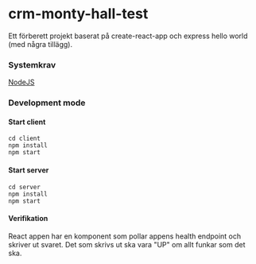 # crm-monty-hall-test

Ett förberett projekt baserat på create-react-app och express hello world (med några tillägg).


### Systemkrav
[NodeJS](https://nodejs.org)


### Development mode
#### Start client
```
cd client
npm install
npm start
```

#### Start server
```
cd server
npm install
npm start
```

#### Verifikation
React appen har en komponent som pollar appens health endpoint och skriver ut svaret. Det som skrivs ut ska vara "UP" om allt funkar som det ska.
